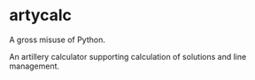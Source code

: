 artycalc
========

A gross misuse of Python.

An artillery calculator supporting calculation of solutions and line management.
